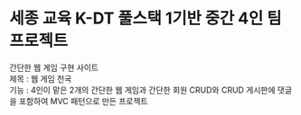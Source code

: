 # 세종 교육 K-DT 풀스택 1기반 중간 4인 팀 프로젝트 
간단한 웹 게임 구현 사이트 <br>
제목 : 웹 게임 천국 <br>
기능 : 4인이 맡은 2개의 간단한 웹 게임과 간단한 회원 CRUD와 CRUD 게시판에 댓글을 포함하여 
MVC 패턴으로 만든 프로젝트 
